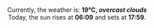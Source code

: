 <p  align="center"><br/>Currently, the weather is: <b> 19°C, <i>overcast clouds</i></b></br>Today, the sun rises at <b>06:09</b> and sets at <b>17:59</b>.</p>